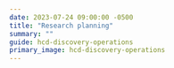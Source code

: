 ```yaml
---
date: 2023-07-24 09:00:00 -0500
title: "Research planning"
summary: ""
guide: hcd-discovery-operations
primary_image: hcd-discovery-operations
---
```

